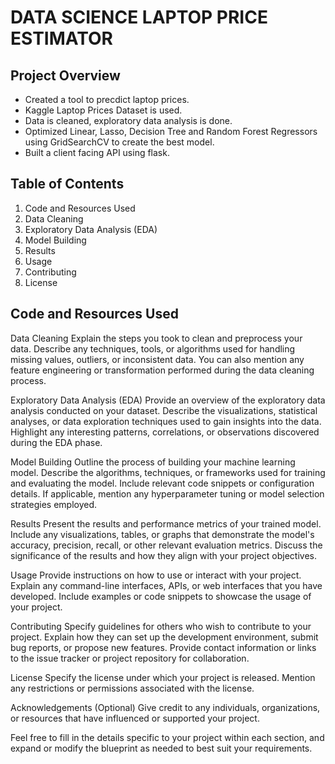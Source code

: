 # DATA SCIENCE LAPTOP PRICE ESTIMATOR

## Project Overview
* Created a tool to precdict laptop prices.
* Kaggle Laptop Prices Dataset is used.
* Data is cleaned, exploratory data analysis is done.
* Optimized Linear, Lasso, Decision Tree and Random Forest Regressors using GridSearchCV to create the best model.
* Built a client facing API using flask.

## Table of Contents

1. Code and Resources Used
2. Data Cleaning
3. Exploratory Data Analysis (EDA)
4. Model Building
5. Results
6. Usage
7. Contributing
8. License

## Code and Resources Used


Data Cleaning
Explain the steps you took to clean and preprocess your data. Describe any techniques, tools, or algorithms used for handling missing values, outliers, or inconsistent data. You can also mention any feature engineering or transformation performed during the data cleaning process.

Exploratory Data Analysis (EDA)
Provide an overview of the exploratory data analysis conducted on your dataset. Describe the visualizations, statistical analyses, or data exploration techniques used to gain insights into the data. Highlight any interesting patterns, correlations, or observations discovered during the EDA phase.

Model Building
Outline the process of building your machine learning model. Describe the algorithms, techniques, or frameworks used for training and evaluating the model. Include relevant code snippets or configuration details. If applicable, mention any hyperparameter tuning or model selection strategies employed.

Results
Present the results and performance metrics of your trained model. Include any visualizations, tables, or graphs that demonstrate the model's accuracy, precision, recall, or other relevant evaluation metrics. Discuss the significance of the results and how they align with your project objectives.

Usage
Provide instructions on how to use or interact with your project. Explain any command-line interfaces, APIs, or web interfaces that you have developed. Include examples or code snippets to showcase the usage of your project.

Contributing
Specify guidelines for others who wish to contribute to your project. Explain how they can set up the development environment, submit bug reports, or propose new features. Provide contact information or links to the issue tracker or project repository for collaboration.

License
Specify the license under which your project is released. Mention any restrictions or permissions associated with the license.

Acknowledgements
(Optional) Give credit to any individuals, organizations, or resources that have influenced or supported your project.

Feel free to fill in the details specific to your project within each section, and expand or modify the blueprint as needed to best suit your requirements.
